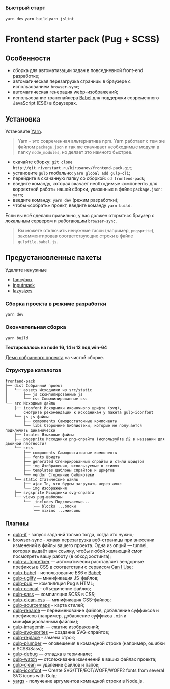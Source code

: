 ### Быстрый старт
`yarn dev`
`yarn build`
`yarn jslint`

# Frontend starter pack (Pug + SCSS)

## Особенности
* сборка для автоматизации задач в повседневной front-end разработке;
* автоматическая перезагрузка страницы в браузере с использованием `browser-sync`;
* автоматическая генерация webp-изображений;
* использование транспайлера [Babel](https://babeljs.io/) для поддержки современного JavaScript (ES6) в браузерах.

## Установка
Установите [Yarn](https://yarnpkg.com/en/docs/install).

> Yarn - это современная альтернатива npm. Yarn работает с тем же файлом `package.json` и так же скачивает необходимые модули в папку `node_modules`, но делает это намного быстрее.

* скачайте сборку: `git clone http://git.riverstart.ru/kirusanov/frontend-pack.git`;
* установите `gulp` глобально: `yarn global add gulp-cli`;
* перейдите в скачанную папку со сборкой: `cd frontend-pack`;
* введите команду, которая скачает необходимые компоненты для корректной работы нашей сборки, указанные в файле `package.json`: `yarn`;
* введите команду: `yarn dev` (режим разработки);
* чтобы «собрать» проект, введите команду `yarn build`.

Если вы всё сделали правильно, у вас должен открыться браузер с локальным сервером и работающим `browser-sync`.

> Вы можете отключить ненужные таски (например, `pngsprite`), закомментировав соответствующие строки в файле `gulpfile.babel.js`.

## Предустановленные пакеты
Удалите ненужные
* [fancybox](https://fancyapps.com/docs/ui/fancybox)
* [inputmask](https://github.com/RobinHerbots/Inputmask)
* [lazysizes](https://github.com/aFarkas/lazysizes)

### Сборка проекта в режиме разработки
`yarn dev`

### Окончательная сборка
`yarn build`

**Тестировалось на node 16, 14 и 12 под win-64**

[Демо собранного проекта](https://f104.riverstart.ru/frontend-pack/dist/) на чистой сборке.

### Структура каталогов
```
frontend-pack
├── dist Собранный проект
│   └── assets Исходники из src/static
│       ├── js Скомпилированные js
│       └── css Скомпилированные css
└── src Исходные файлы
    ├── iconfont Исходники иконочного шрифта (svg), 
        смотрите рекомендации к исходникам у пакета gulp-iconfont
    └── js js-файлы
        ├── components Самодостаточные компоненты
        └── libs Сторонние библиотеки, которые не получается подключить динамически
    ├── locales Языковые файлы
    ├── pngsprite Исходники png-спрайта (используйте @2 в названии для двойной плотности)
    └── scss
        ├── components Самодостаточные компоненты
        ├── fonts Шрифты
        ├── generated Сгенерированный спрайты и стили шрифтов
        ├── img Изображения, используемые в стилях
        ├── templates Шаблоны спрайтов и шрифтов
        └── vendor Сторонние библиотеки
    └── static Статические файлы
        ├── ajax То, что будем загружать через аякс
        └── img Изображения
    ├── svgsprite Исходники svg-спрайта
    └── views pug-шаблоны
        └── _includes Подключаемые...
            ├── blocks ...блоки
            └── mixins ...миксины
```

### Плагины
* [gulp-if](https://www.npmjs.com/package/gulp-if) - запуск заданий только тогда, когда это нужно;
* [browser-sync](https://browsersync.io/docs/gulp) - живая перезагрузка веб-страницы при внесении изменений в файлы вашего проекта. Одна из опций — tunnel, которая выдаёт вам ссылку, чтобы любой желающий смог посмотреть вашу работу (в обход хостинга);
* [gulp-autoprefixer](https://www.npmjs.com/package/gulp-autoprefixer) — автоматически расставляет вендорные префиксы в CSS в соответствии с сервисом [Can I Use](https://caniuse.com/);
* [gulp-babel](https://www.npmjs.com/package/gulp-babel) - использование ES6 с [Babel](https://babeljs.io/);
* [gulp-uglify](https://www.npmjs.com/package/gulp-uglify) — минификация JS-файлов;
* [gulp-pug](https://www.npmjs.com/package/gulp-pug) — компиляция Pug в HTML;
* [gulp-concat](https://www.npmjs.com/package/gulp-concat) - объединение файлов;
* [gulp-sass](https://www.npmjs.com/package/gulp-sass) — компиляция SCSS в CSS;
* [gulp-clean-css](https://www.npmjs.com/package/gulp-clean-css) — минификация CSS-файлов;
* [gulp-sourcemaps](https://www.npmjs.com/package/gulp-sourcemaps) - карта стилей;
* [gulp-rename](https://www.npmjs.com/package/gulp-rename) — переименование файлов, добавление суффиксов и префиксов (например, добавление суффикса `.min` к минифицированным файлам);
* [gulp-imagemin](https://www.npmjs.com/package/gulp-imagemin) — сжатие изображений;
* [gulp-svg-sprites](https://www.npmjs.com/package/gulp-svg-sprites) — создание SVG-спрайтов;
* [gulp-replace](https://www.npmjs.com/package/gulp-replace) - замена строк;
* [gulp-plumber](https://www.npmjs.com/package/gulp-plumber) — оповещения в командной строке (например, ошибки в SCSS/Sass);
* [gulp-debug](https://www.npmjs.com/package/gulp-debug) — отладка в терминале;
* [gulp-watch](https://www.npmjs.com/package/gulp-watch) — отслеживание изменений в ваших файлах проекта;
* [gulp-clean](https://www.npmjs.com/package/gulp-clean) — удаление файлов и папок;
* [gulp-iconfont](https://www.npmjs.com/package/gulp-iconfont) — Create SVG/TTF/EOT/WOFF/WOFF2 fonts from several SVG icons with Gulp;
* [yargs](https://www.npmjs.com/package/yargs) - получение аргументов командной строки в Node.js.
